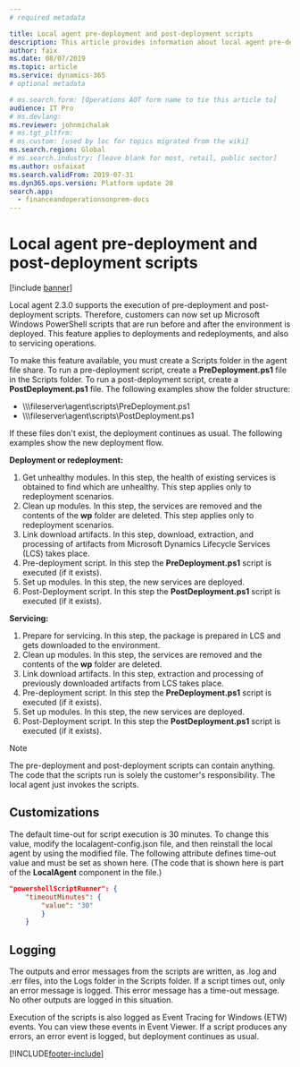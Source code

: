 ```yaml
---
# required metadata

title: Local agent pre-deployment and post-deployment scripts
description: This article provides information about local agent pre-deployment and post-deployment scripts.
author: faix
ms.date: 08/07/2019
ms.topic: article
ms.service: dynamics-365
# optional metadata

# ms.search.form: [Operations AOT form name to tie this article to]
audience: IT Pro
# ms.devlang: 
ms.reviewer: johnmichalak
# ms.tgt_pltfrm: 
# ms.custom: [used by loc for topics migrated from the wiki]
ms.search.region: Global
# ms.search.industry: [leave blank for most, retail, public sector]
ms.author: osfaixat
ms.search.validFrom: 2019-07-31 
ms.dyn365.ops.version: Platform update 28 
search.app:
  - financeandoperationsonprem-docs
---
```


# Local agent pre-deployment and post-deployment scripts

[!include [banner](../includes/banner.md)]

Local agent 2.3.0 supports the execution of pre-deployment and post-deployment scripts. Therefore, customers can now set up Microsoft Windows PowerShell scripts that are run before and after the environment is deployed. This feature applies to deployments and redeployments, and also to servicing operations.

To make this feature available, you must create a Scripts folder in the agent file share. To run a pre-deployment script, create a **PreDeployment.ps1** file in the Scripts folder. To run a post-deployment script, create a **PostDeployment.ps1** file. The following examples show the folder structure:

- \\\\\\fileserver\\agent\\scripts\\PreDeployment.ps1
- \\\\\\fileserver\\agent\\scripts\\PostDeployment.ps1

If these files don't exist, the deployment continues as usual. The following examples show the new deployment flow.

**Deployment or redeployment:**

1. Get unhealthy modules. In this step, the health of existing services is obtained to find which are unhealthy. This step applies only to redeployment scenarios.
2. Clean up modules. In this step, the services are removed and the contents of the **wp** folder are deleted. This step applies only to redeployment scenarios.
3. Link download artifacts. In this step, download, extraction, and processing of artifacts from Microsoft Dynamics Lifecycle Services (LCS) takes place.
4. Pre-deployment script. In this step the **PreDeployment.ps1** script is executed (if it exists).
5. Set up modules. In this step, the new services are deployed.
6. Post-Deployment script. In this step the **PostDeployment.ps1** script is executed (if it exists).

**Servicing:**

1. Prepare for servicing. In this step, the package is prepared in LCS and gets downloaded to the environment.
2. Clean up modules. In this step, the services are removed and the contents of the **wp** folder are deleted.
3. Link download artifacts. In this step, extraction and processing of previously downloaded artifacts from LCS takes place.
4. Pre-deployment script. In this step the **PreDeployment.ps1** script is executed (if it exists).
5. Set up modules. In this step, the new services are deployed.
6. Post-Deployment script. In this step the **PostDeployment.ps1** script is executed (if it exists).

> [!NOTE]
> The pre-deployment and post-deployment scripts can contain anything. The code that the scripts run is solely the customer's responsibility. The local agent just invokes the scripts.

## Customizations

The default time-out for script execution is 30 minutes. To change this value, modify the localagent-config.json file, and then reinstall the local agent by using the modified file. The following attribute defines time-out value and must be set as shown here. (The code that is shown here is part of the **LocalAgent** component in the file.)

```json
"powershellScriptRunner": {
    "timeoutMinutes": {
        "value": "30"
        }
    }
```

## Logging

The outputs and error messages from the scripts are written, as .log and .err files, into the Logs folder in the Scripts folder. If a script times out, only an error message is logged. This error message has a time-out message. No other outputs are logged in this situation.

Execution of the scripts is also logged as Event Tracing for Windows (ETW) events. You can view these events in Event Viewer. If a script produces any errors, an error event is logged, but deployment continues as usual.



[!INCLUDE[footer-include](../../../includes/footer-banner.md)]
